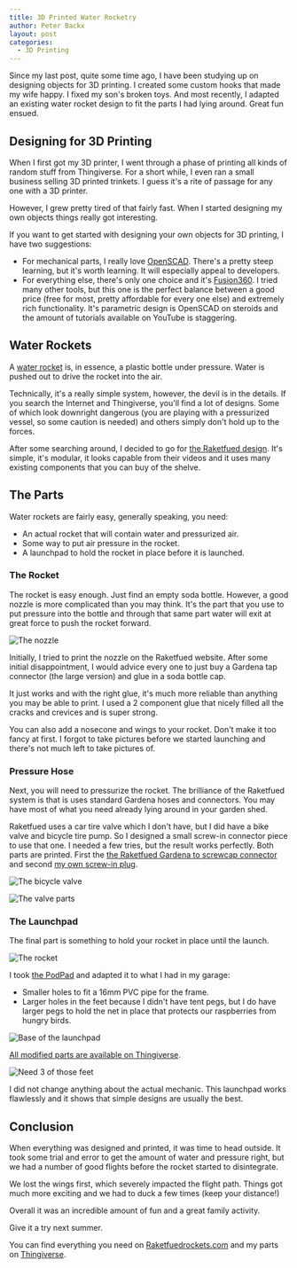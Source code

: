 ```yaml
---
title: 3D Printed Water Rocketry
author: Peter Backx
layout: post
categories:
  - 3D Printing
---
```

Since my last post, quite some time ago, I have been studying up on designing objects for 3D printing. I created some custom hooks that made my wife happy. I fixed my son's broken toys. And most recently, I adapted an existing water rocket design to fit the parts I had lying around. Great fun ensued.

<!--more-->



## Designing for 3D Printing

When I first got my 3D printer, I went through a phase of printing all kinds of random stuff from Thingiverse. For a short while, I even ran a small business selling 3D printed trinkets. I guess it's a rite of passage for any one with a 3D printer.

However, I grew pretty tired of that fairly fast. When I started designing my own objects things really got interesting.

If you want to get started with designing your own objects for 3D printing, I have two suggestions:

* For mechanical parts, I really love [OpenSCAD](https://www.openscad.org/). There's a pretty steep learning, but it's worth learning. It will especially appeal to developers.
* For everything else, there's only one choice and it's [Fusion360](https://www.autodesk.com/products/fusion-360/overview). I tried many other tools, but this one is the perfect balance between a good price (free for most, pretty affordable for every one else) and extremely rich functionality. It's parametric design is OpenSCAD on steroids and the amount of tutorials available on YouTube is staggering.

## Water Rockets

A [water rocket](https://en.wikipedia.org/wiki/Water_rocket) is, in essence, a plastic bottle under pressure. Water is pushed out to drive the rocket into the air.

Technically, it's a really simple system, however, the devil is in the details. If you search the Internet and Thingiverse, you'll find a lot of designs. Some of which look downright dangerous (you are playing with a pressurized vessel, so some caution is needed) and others simply don't hold up to the forces.

After some searching around, I decided to go for [the Raketfued design](http://www.raketfuedrockets.com/en/index.htm). It's simple, it's modular, it looks capable from their videos and it uses many existing components that you can buy of the shelve.

## The Parts

Water rockets are fairly easy, generally speaking, you need:

* An actual rocket that will contain water and pressurized air.
* Some way to put air pressure in the rocket.
* A launchpad to hold the rocket in place before it is launched.

### The Rocket

The rocket is easy enough. Just find an empty soda bottle. However, a good nozzle is more complicated than you may think. It's the part that you use to put pressure into the bottle and through that same part water will exit at great force to push the rocket forward.

![The nozzle](https://www.streamhead.com/assets/img/water_rocket/water_rocket_nozzle.jpg)

Initially, I tried to print the nozzle on the Raketfued website. After some initial disappointment, I would advice every one to just buy a Gardena tap connector (the large version) and glue in a soda bottle cap. 

It just works and with the right glue, it's much more reliable than anything you may be able to print. I used a 2 component glue that nicely filled all the cracks and crevices and is super strong.

You can also add a nosecone and wings to your rocket. Don't make it too fancy at first. I forgot to take pictures before we started launching and there's not much left to take pictures of.

### Pressure Hose

Next, you will need to pressurize the rocket. The brilliance of the Raketfued system is that is uses standard Gardena hoses and connectors. You may have most of what you need already lying around in your garden shed.

Raketfued uses a car tire valve which I don't have, but I did have a bike valve and bicycle tire pump. So I designed a small screw-in connector piece to use that one. I needed a few tries, but the result works perfectly. Both parts are printed. First the [the Raketfued Gardena to screwcap connector](http://www.raketfuedrockets.com/en/3dprinting.htm#xl_nozzles) and second [my own screw-in plug](https://www.thingiverse.com/thing:3904980).

![The bicycle valve](https://www.streamhead.com/assets/img/water_rocket/water_rocket_valve.jpg)

![The valve parts](https://www.streamhead.com/assets/img/water_rocket/water_rocket_valve_disassembled.jpg)

### The Launchpad

The final part is something to hold your rocket in place until the launch.

![The rocket](https://www.streamhead.com/assets/img/water_rocket/water_rocket_completed.jpg)

I took [the PodPad](http://www.raketfuedrockets.com/en/3dprinting.htm#xl_PodPad) and adapted it to what I had in my garage: 

* Smaller holes to fit a 16mm PVC pipe for the frame.
* Larger holes in the feet because I didn't have tent pegs, but I do have larger pegs to hold the net in place that protects our raspberries from hungry birds.

![Base of the launchpad](https://www.streamhead.com/assets/img/water_rocket/water_rocket_launchpad.jpg)

[All modified parts are available on Thingiverse](https://www.thingiverse.com/thing:3904980).

![Need 3 of those feet](https://www.streamhead.com/assets/img/water_rocket/water_rocket_feet.jpg)

I did not change anything about the actual mechanic. This launchpad works flawlessly and it shows that simple designs are usually the best.

## Conclusion

When everything was designed and printed, it was time to head outside. It took some trial and error to get the amount of water and pressure right, but we had a number of good flights before the rocket started to disintegrate. 

We lost the wings first, which severely impacted the flight path. Things got much more exciting and we had to duck a few times (keep your distance!) 

Overall it was an incredible amount of fun and a great family activity.

Give it a try next summer.

You can find everything you need on [Raketfuedrockets.com](http://www.raketfuedrockets.com/en/3dprinting.htm#) and my parts on [Thingiverse](https://www.thingiverse.com/thing:3904980).